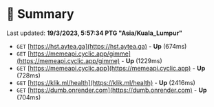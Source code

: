 # 📖 Summary
Last updated: **19/3/2023, 5:57:34 PTG "Asia/Kuala_Lumpur"**

- `GET` [https://hst.aytea.ga](https://hst.aytea.ga) - **Up** (674ms)
- `GET` [https://memeapi.cyclic.app/gimme](https://memeapi.cyclic.app/gimme) - **Up** (1229ms)
- `GET` [https://memeapi.cyclic.app](https://memeapi.cyclic.app) - **Up** (728ms)
- `GET` [https://klik.ml/health](https://klik.ml/health) - **Up** (2416ms)
- `GET` [https://dumb.onrender.com](https://dumb.onrender.com) - **Up** (704ms)
